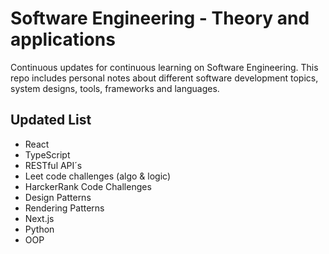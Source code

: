 # Software Engineering - Theory and applications

Continuous updates for continuous learning on Software Engineering. This repo includes personal notes about different software development
topics, system designs, tools, frameworks and languages.

## Updated List

- React
- TypeScript
- RESTful API´s
- Leet code challenges (algo & logic)
- HarckerRank Code Challenges
- Design Patterns
- Rendering Patterns
- Next.js
- Python
- OOP
